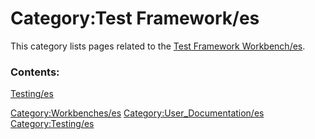 # Category:Test Framework/es
This category lists pages related to the [Test Framework Workbench/es](Test_Framework_Workbench/es.md).

### Contents:

[Testing/es](Testing/es.md)

[Category:Workbenches/es](Category:Workbenches/es.md) [Category:User\_Documentation/es](Category:User_Documentation/es.md) [Category:Testing/es](Category:Testing/es.md)
